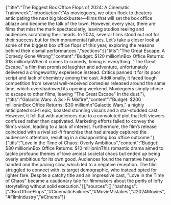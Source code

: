 {"title":"The Biggest Box Office Flops of 2024: A Cinematic Trainwreck","introduction":"As moviegoers, we often flock to theaters anticipating the next big blockbuster—films that will set the box office ablaze and become the talk of the town. However, every year, there are films that miss the mark spectacularly, leaving studios reeling and audiences scratching their heads. In 2024, several films stood out not for their success but for their monumental failures. Let’s take a closer look at some of the biggest box office flops of this year, exploring the reasons behind their dismal performances.","sections":[{"titls":"The Great Escape: A Comedy Gone Wrong","content":"Budget: $120 million\nBox Office Returns: $18 million\nWhen it comes to comedy, timing is everything. \"The Great Escape,\" a film that promised laughter and adventure, unfortunately delivered a cringeworthy experience instead. Critics panned it for its poor script and lack of chemistry among the cast. Additionally, it faced tough competition from several well-received comedies released around the same time, which overshadowed its opening weekend. Moviegoers simply chose to escape to other films, leaving \"The Great Escape\" in the dust."},{"titls":"Galactic Wars: A Sci-Fi Misfire","content":"Budget: $200 million\nBox Office Returns: $30 million\n\"Galactic Wars,\" a highly anticipated sci-fi epic, boasted stunning visuals and a star-studded cast. However, it fell flat with audiences due to a convoluted plot that left viewers confused rather than captivated. Marketing efforts failed to convey the film's vision, leading to a lack of interest. Furthermore, the film’s release coincided with a rival sci-fi franchise that had already captured the audience's attention, resulting in a disappointing box office outcome."},{"titls":"Love in the Time of Chaos: Overly Ambitious","content":"Budget: $80 million\nBox Office Returns: $10 million\nThis romantic drama aimed to tackle profound themes of love amidst societal chaos but ended up being overly ambitious for its own good. Audiences found the narrative heavy-handed and the pacing slow, which led to a negative reception. The film struggled to connect with its target demographic, who instead opted for lighter fare. Despite a catchy title and an impressive cast, \"Love in the Time of Chaos\" became a cautionary tale for filmmakers about the perils of lofty storytelling without solid execution."}],"sources":[],"hashtags":["#BoxOfficeFlops","#CinematicFailures","#MovieMistakes","#2024Movies","#FilmIndustry","#Cinema"]}